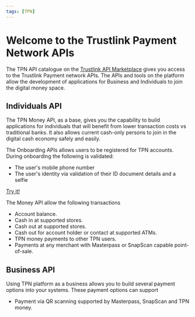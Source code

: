 ```yaml
---
tags: [TPN]
---
```


# Welcome to the Trustlink Payment Network APIs
The TPN API catalogue on the [Trustlink API Marketplace] gives you access to the Trustlink Payment network APIs. The APIs and tools on the platform allow the development of applications for Business and Individuals to join the digital money space.

## Individuals API
The TPN Money API, as a base, gives you the capability to build applications for individuals that will benefit from lower transaction costs vs traditional banks. It also allows current cash-only persons to join in the digital cash economy safely and easily.

<!--
type: tab
title: Onboarding API
-->

The Onboarding APIs allows users to be registered for TPN accounts.
During onboarding the following is validated:
* The user's mobile phone number
* The user's identity via validation of their ID document details and a selfie

[Try it!][chips-register-flow]

<!--
type: tab
title: Money API
-->

The Money API allow the following transactions
* Account balance. 
* Cash in at supported stores.
* Cash out at supported stores.
* Cash out for account holder or contact at supported ATMs. 
* TPN money payments to other TPN users.
* Payments at any merchant with Masterpass or SnapScan capable point-of-sale. 

<!-- type: tab-end -->

## Business API
Using TPN platform as a business allows you to build several payment options into your systems. These payment options can support
* Payment via QR scanning supported by Masterpass, SnapScan and TPN money.





[Trustlink API Marketplace]: https://marketplace.trustlinkhosting.com
[chips-account-details-flow]: ./2-CHIPS-for-Individuals/20-CHIPS-Money-Account.md
[chips-register-flow]: ./2-TPN-for-Individuals/01-CHIPS-Onboarding.md
[chips-money-cashsends-atm-flow]: ./2-CHIPS-for-Individuals/50-CHIPS-Money-Cashsends-ATM.md